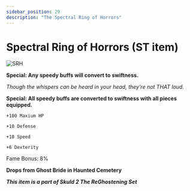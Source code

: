 ```yaml
---
sidebar_position: 29
description: "The Spectral Ring of Horrors"
---
```


# Spectral Ring of Horrors (ST item)

![SRH](https://cdn.discordapp.com/attachments/1187552567295758487/1188961669850865744/Spectral_Ring_of_Horrors.png?ex=659c6dd7&is=6589f8d7&hm=12bd0fb355861e26f75644cf06b8072426cab848bce02fe6d5b93049b8dfc709&)

**Special: Any speedy buffs will convert to swiftness.**

<i>	Though the whispers can be heard in your head, they’re not THAT loud.</i>

**Special: All speedy buffs are converted to swiftness with all pieces equipped.**

    +100 Maxium HP
    
    +10 Defense
    
    +10 Speed
    
    +6 Dexterity
    
Fame Bonus: 8%

**Drops from Ghost Bride in Haunted Cemetery**

***This item is a part of Skuld 2 The ReGhostening Set***
